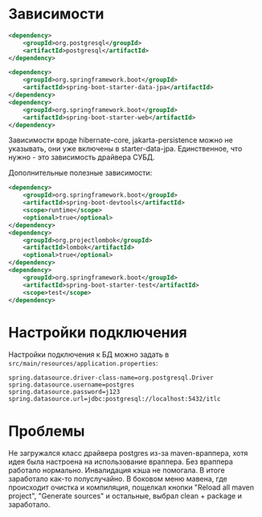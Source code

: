 # Зависимости

```xml
<dependency>
    <groupId>org.postgresql</groupId>
    <artifactId>postgresql</artifactId>
</dependency>

<dependency>
    <groupId>org.springframework.boot</groupId>
    <artifactId>spring-boot-starter-data-jpa</artifactId>
</dependency>
<dependency>
    <groupId>org.springframework.boot</groupId>
    <artifactId>spring-boot-starter-web</artifactId>
</dependency>
```

Зависимости вроде hibernate-core, jakarta-persistence можно не указывать, они уже включены в starter-data-jpa. Единственное, что нужно - это зависимость драйвера СУБД.

Дополнительные полезные зависимости:

```xml
<dependency>
    <groupId>org.springframework.boot</groupId>
    <artifactId>spring-boot-devtools</artifactId>
    <scope>runtime</scope>
    <optional>true</optional>
</dependency>
<dependency>
    <groupId>org.projectlombok</groupId>
    <artifactId>lombok</artifactId>
    <optional>true</optional>
</dependency>
<dependency>
    <groupId>org.springframework.boot</groupId>
    <artifactId>spring-boot-starter-test</artifactId>
    <scope>test</scope>
</dependency>
```

# Настройки подключения

Настройки подключения к БД можно задать в `src/main/resources/application.properties`:

```properties
spring.datasource.driver-class-name=org.postgresql.Driver
spring.datasource.username=postgres
spring.datasource.password=j123
spring.datasource.url=jdbc:postgresql://localhost:5432/itlc
```





# Проблемы

Не загружался класс драйвера postgres из-за maven-враппера, хотя идея была настроена на использование враппера. Без враппера работало нормально. Инвалидация кэша не помогала. В итоге заработало как-то полуслучайно. В боковом меню мавена, где происходит очистка и компиляция, пощелкал кнопки "Reload all maven project", "Generate sources" и остальные, выбрал clean + package и заработало.